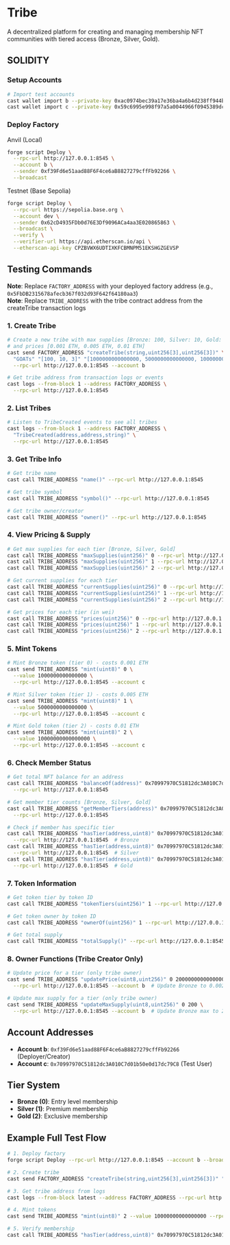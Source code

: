 # Tribe

A decentralized platform for creating and managing membership NFT communities with tiered access (Bronze, Silver, Gold).

## SOLIDITY

### Setup Accounts
```bash
# Import test accounts
cast wallet import b --private-key 0xac0974bec39a17e36ba4a6b4d238ff944bacb478cbed5efcae784d7bf4f2ff80
cast wallet import c --private-key 0x59c6995e998f97a5a0044966f0945389dc9e86dae88c7a8412f4603b6b78690d
```

### Deploy Factory

Anvil (Local)
```bash
forge script Deploy \
  --rpc-url http://127.0.0.1:8545 \
  --account b \
  --sender 0xf39Fd6e51aad88F6F4ce6aB8827279cffFb92266 \
  --broadcast
```

Testnet (Base Sepolia)
```bash
forge script Deploy \
  --rpc-url https://sepolia.base.org \
  --account dev \
  --sender 0x62cD4935FDb0d76E3Df9096ACa4aa3E020865863 \
  --broadcast \
  --verify \
  --verifier-url https://api.etherscan.io/api \
  --etherscan-api-key CPZBVWX6UDTIXKFCBMNPM51EKSHGZGEVSP
```

## Testing Commands

**Note**: Replace `FACTORY_ADDRESS` with your deployed factory address (e.g., `0x5FbDB2315678afecb367f032d93F642f64180aa3`)  
**Note**: Replace `TRIBE_ADDRESS` with the tribe contract address from the createTribe transaction logs

### 1. Create Tribe
```bash
# Create a new tribe with max supplies [Bronze: 100, Silver: 10, Gold: 3] 
# and prices [0.001 ETH, 0.005 ETH, 0.01 ETH]
cast send FACTORY_ADDRESS "createTribe(string,uint256[3],uint256[3])" \
  "GOATs" "[100, 10, 3]" "[1000000000000000, 5000000000000000, 10000000000000000]" \
  --rpc-url http://127.0.0.1:8545 --account b

# Get tribe address from transaction logs or events
cast logs --from-block 1 --address FACTORY_ADDRESS \
  --rpc-url http://127.0.0.1:8545
```

### 2. List Tribes
```bash
# Listen to TribeCreated events to see all tribes
cast logs --from-block 1 --address FACTORY_ADDRESS \
  "TribeCreated(address,address,string)" \
  --rpc-url http://127.0.0.1:8545
```

### 3. Get Tribe Info
```bash
# Get tribe name
cast call TRIBE_ADDRESS "name()" --rpc-url http://127.0.0.1:8545

# Get tribe symbol
cast call TRIBE_ADDRESS "symbol()" --rpc-url http://127.0.0.1:8545

# Get tribe owner/creator
cast call TRIBE_ADDRESS "owner()" --rpc-url http://127.0.0.1:8545
```

### 4. View Pricing & Supply
```bash
# Get max supplies for each tier [Bronze, Silver, Gold]
cast call TRIBE_ADDRESS "maxSupplies(uint256)" 0 --rpc-url http://127.0.0.1:8545  # Bronze
cast call TRIBE_ADDRESS "maxSupplies(uint256)" 1 --rpc-url http://127.0.0.1:8545  # Silver  
cast call TRIBE_ADDRESS "maxSupplies(uint256)" 2 --rpc-url http://127.0.0.1:8545  # Gold

# Get current supplies for each tier
cast call TRIBE_ADDRESS "currentSupplies(uint256)" 0 --rpc-url http://127.0.0.1:8545  # Bronze
cast call TRIBE_ADDRESS "currentSupplies(uint256)" 1 --rpc-url http://127.0.0.1:8545  # Silver
cast call TRIBE_ADDRESS "currentSupplies(uint256)" 2 --rpc-url http://127.0.0.1:8545  # Gold

# Get prices for each tier (in wei)
cast call TRIBE_ADDRESS "prices(uint256)" 0 --rpc-url http://127.0.0.1:8545  # Bronze
cast call TRIBE_ADDRESS "prices(uint256)" 1 --rpc-url http://127.0.0.1:8545  # Silver
cast call TRIBE_ADDRESS "prices(uint256)" 2 --rpc-url http://127.0.0.1:8545  # Gold
```

### 5. Mint Tokens
```bash
# Mint Bronze token (tier 0) - costs 0.001 ETH
cast send TRIBE_ADDRESS "mint(uint8)" 0 \
  --value 1000000000000000 \
  --rpc-url http://127.0.0.1:8545 --account c

# Mint Silver token (tier 1) - costs 0.005 ETH  
cast send TRIBE_ADDRESS "mint(uint8)" 1 \
  --value 5000000000000000 \
  --rpc-url http://127.0.0.1:8545 --account c

# Mint Gold token (tier 2) - costs 0.01 ETH
cast send TRIBE_ADDRESS "mint(uint8)" 2 \
  --value 10000000000000000 \
  --rpc-url http://127.0.0.1:8545 --account c
```

### 6. Check Member Status
```bash
# Get total NFT balance for an address
cast call TRIBE_ADDRESS "balanceOf(address)" 0x70997970C51812dc3A010C7d01b50e0d17dc79C8 \
  --rpc-url http://127.0.0.1:8545

# Get member tier counts [Bronze, Silver, Gold] 
cast call TRIBE_ADDRESS "getMemberTiers(address)" 0x70997970C51812dc3A010C7d01b50e0d17dc79C8 \
  --rpc-url http://127.0.0.1:8545

# Check if member has specific tier
cast call TRIBE_ADDRESS "hasTier(address,uint8)" 0x70997970C51812dc3A010C7d01b50e0d17dc79C8 0 \
  --rpc-url http://127.0.0.1:8545  # Bronze
cast call TRIBE_ADDRESS "hasTier(address,uint8)" 0x70997970C51812dc3A010C7d01b50e0d17dc79C8 1 \
  --rpc-url http://127.0.0.1:8545  # Silver
cast call TRIBE_ADDRESS "hasTier(address,uint8)" 0x70997970C51812dc3A010C7d01b50e0d17dc79C8 2 \
  --rpc-url http://127.0.0.1:8545  # Gold
```

### 7. Token Information
```bash
# Get token tier by token ID
cast call TRIBE_ADDRESS "tokenTiers(uint256)" 1 --rpc-url http://127.0.0.1:8545

# Get token owner by token ID
cast call TRIBE_ADDRESS "ownerOf(uint256)" 1 --rpc-url http://127.0.0.1:8545

# Get total supply
cast call TRIBE_ADDRESS "totalSupply()" --rpc-url http://127.0.0.1:8545
```

### 8. Owner Functions (Tribe Creator Only)
```bash
# Update price for a tier (only tribe owner)
cast send TRIBE_ADDRESS "updatePrice(uint8,uint256)" 0 2000000000000000 \
  --rpc-url http://127.0.0.1:8545 --account b  # Update Bronze to 0.002 ETH

# Update max supply for a tier (only tribe owner)  
cast send TRIBE_ADDRESS "updateMaxSupply(uint8,uint256)" 0 200 \
  --rpc-url http://127.0.0.1:8545 --account b  # Update Bronze max to 200
```

## Account Addresses
- **Account b**: `0xf39Fd6e51aad88F6F4ce6aB8827279cffFb92266` (Deployer/Creator)
- **Account c**: `0x70997970C51812dc3A010C7d01b50e0d17dc79C8` (Test User)

## Tier System
- **Bronze (0)**: Entry level membership
- **Silver (1)**: Premium membership  
- **Gold (2)**: Exclusive membership

## Example Full Test Flow
```bash
# 1. Deploy factory
forge script Deploy --rpc-url http://127.0.0.1:8545 --account b --broadcast

# 2. Create tribe
cast send FACTORY_ADDRESS "createTribe(string,uint256[3],uint256[3])" "TestTribe" "[100,10,3]" "[1000000000000000,5000000000000000,10000000000000000]" --rpc-url http://127.0.0.1:8545 --account b

# 3. Get tribe address from logs
cast logs --from-block latest --address FACTORY_ADDRESS --rpc-url http://127.0.0.1:8545

# 4. Mint tokens
cast send TRIBE_ADDRESS "mint(uint8)" 2 --value 10000000000000000 --rpc-url http://127.0.0.1:8545 --account c

# 5. Verify membership
cast call TRIBE_ADDRESS "hasTier(address,uint8)" 0x70997970C51812dc3A010C7d01b50e0d17dc79C8 2 --rpc-url http://127.0.0.1:8545
```